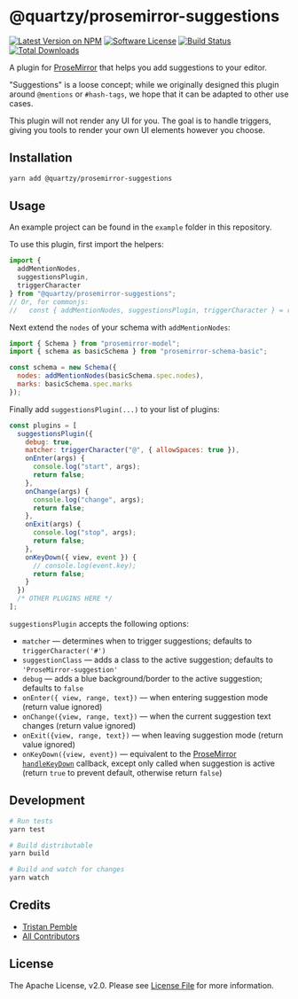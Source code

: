 # @quartzy/prosemirror-suggestions

[![Latest Version on NPM][ico-version]][link-npm]
[![Software License][ico-license]](LICENSE)
[![Build Status][ico-circleci]][link-circleci]
[![Total Downloads][ico-downloads]][link-downloads]

A plugin for [ProseMirror](https://prosemirror.net/) that helps you add suggestions to your editor.

"Suggestions" is a loose concept; while we originally designed this plugin around `@mentions` or `#hash-tags`, we hope
that it can be adapted to other use cases.

This plugin will not render any UI for you. The goal is to handle triggers, giving you tools to render your own UI
elements however you choose.

## Installation

```bash
yarn add @quartzy/prosemirror-suggestions
```

## Usage

An example project can be found in the `example` folder in this repository.

To use this plugin, first import the helpers:

```js
import {
  addMentionNodes,
  suggestionsPlugin,
  triggerCharacter
} from "@quartzy/prosemirror-suggestions";
// Or, for commonjs:
//   const { addMentionNodes, suggestionsPlugin, triggerCharacter } = require('@quartzy/prosemirror-suggestions');
```

Next extend the `nodes` of your schema with `addMentionNodes`:

```js
import { Schema } from "prosemirror-model";
import { schema as basicSchema } from "prosemirror-schema-basic";

const schema = new Schema({
  nodes: addMentionNodes(basicSchema.spec.nodes),
  marks: basicSchema.spec.marks
});
```

Finally add `suggestionsPlugin(...)` to your list of plugins:

```js
const plugins = [
  suggestionsPlugin({
    debug: true,
    matcher: triggerCharacter("@", { allowSpaces: true }),
    onEnter(args) {
      console.log("start", args);
      return false;
    },
    onChange(args) {
      console.log("change", args);
      return false;
    },
    onExit(args) {
      console.log("stop", args);
      return false;
    },
    onKeyDown({ view, event }) {
      // console.log(event.key);
      return false;
    }
  })
  /* OTHER PLUGINS HERE */
];
```

`suggestionsPlugin` accepts the following options:

- `matcher` — determines when to trigger suggestions; defaults to `triggerCharacter('#')`
- `suggestionClass` — adds a class to the active suggestion; defaults to `'ProseMirror-suggestion'`
- `debug` — adds a blue background/border to the active suggestion; defaults to `false`
- `onEnter({ view, range, text})` — when entering suggestion mode (return value ignored)
- `onChange({view, range, text})` — when the current suggestion text changes (return value ignored)
- `onExit({view, range, text})` — when leaving suggestion mode (return value ignored)
- `onKeyDown({view, event})` — equivalent to the [ProseMirror `handleKeyDown`](https://prosemirror.net/docs/ref/#view.EditorProps.handleKeyDown) callback, except only called when suggestion is active (return `true` to prevent default, otherwise return `false`)

## Development

```bash
# Run tests
yarn test

# Build distributable
yarn build

# Build and watch for changes
yarn watch
```

## Credits

- [Tristan Pemble](https://github.com/tristanpemble)
- [All Contributors][link-contributors]

## License

The Apache License, v2.0. Please see [License File](LICENSE) for more information.

[ico-version]: https://img.shields.io/npm/v/@quartzy/prosemirror-suggestions.svg?style=flat-square
[ico-license]: https://img.shields.io/badge/license-Apache%202.0-brightgreen.svg?style=flat-square
[ico-circleci]: https://img.shields.io/circleci/project/github/quartzy/prosemirror-suggestions/master.svg?style=flat-square
[ico-downloads]: https://img.shields.io/npm/dt/@quartzy/prosemirror-suggestions.svg?style=flat-square
[link-npm]: https://www.npmjs.com/package/@quartzy/prosemirror-suggestions
[link-circleci]: https://circleci.com/gh/quartzy/prosemirror-suggestions/tree/master
[link-downloads]: https://www.npmjs.com/package/@quartzy/prosemirror-suggestions
[link-contributors]: ../../contributors
